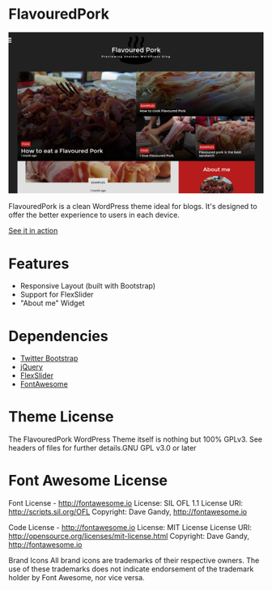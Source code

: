 # FlavouredPork

![FlavouredPork - Free Wordpress Theme](/screenshot.png)

FlavouredPork is a clean WordPress theme ideal for blogs. It's designed to offer the better experience to users in each device. 

[See it in action](http://flavouredpork.claudiolabarbera.com/)

# Features
- Responsive Layout (built with Bootstrap)
- Support for FlexSlider
- "About me" Widget

# Dependencies
- [Twitter Bootstrap](http://getbootstrap.com)
- [jQuery](http://jquery.com)
- [FlexSlider](http://flexslider.woothemes.com/)
- [FontAwesome](http://fontawesome.io/)

# Theme License

The FlavouredPork WordPress Theme itself is nothing but 100% GPLv3. See headers of files for further details.GNU GPL v3.0 or later

# Font Awesome License

Font License - http://fontawesome.io License: SIL OFL 1.1 License URI: http://scripts.sil.org/OFL Copyright: Dave Gandy, http://fontawesome.io

Code License - http://fontawesome.io License: MIT License License URI: http://opensource.org/licenses/mit-license.html Copyright: Dave Gandy, http://fontawesome.io

Brand Icons All brand icons are trademarks of their respective owners. The use of these trademarks does not indicate endorsement of the trademark holder by Font Awesome, nor vice versa.
